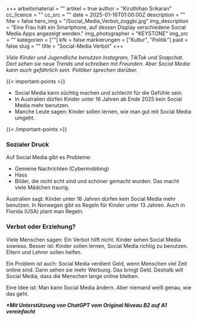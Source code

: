 +++
arbeitsmaterial = ""
artikel = true
author = "Kiruthihan Srikaran"
cc_licence = ""
cc_src = ""
date = 2025-01-16T01:00:00Z
description = ""
fdw = false
hero_img = "/Social_Media_Verbot_zoggbi.jpg"
img_description = "Eine Frau hält ein Smartphone, auf dessen Display verschiedene Social Media Apps angezeigt werden."
img_photographer = "KEYSTONE"
img_src = ""
kategorien = [""]
kfk = false
markierungen = ["Kultur", "Politik"]
paid = false
slug = ""
title = "Social-Media Verbot"
+++

_Viele Kinder und Jugendliche benutzen Instagram, TikTok und Snapchat. Dort sehen sie neue Trends und schreiben mit Freunden. Aber Social Media kann auch gefährlich sein. Politiker sprechen darüber._

{{< important-points >}}

<ul>

<li>Social Media kann süchtig machen und schlecht für die Gefühle sein.</li>

<li>In Australien dürfen Kinder unter 16 Jahren ab Ende 2025 kein Social Media mehr benutzen.</li>

<li>Manche Leute sagen: Kinder sollen lernen, wie man gut mit Social Media umgeht.</li>

</ul>

{{< /important-points >}}

### Sozialer Druck

Auf Social Media gibt es Probleme:
- Gemeine Nachrichten (Cybermobbing)
- Hass
- Bilder, die nicht echt sind und schöner gemacht wurden. Das macht viele Mädchen traurig.

Australien sagt: Kinder unter 16 Jahren dürfen kein Social Media mehr benutzen. In Norwegen gibt es Regeln für Kinder unter 13 Jahren. Auch in Florida (USA) plant man Regeln.
 
### Verbot oder Erziehung?

Viele Menschen sagen: Ein Verbot hilft nicht. Kinder sehen Social Media sowieso. Besser ist: Kinder sollen lernen, Social Media richtig zu benutzen. Eltern und Lehrer sollen helfen.

Ein Problem ist auch: Social Media verdient Geld, wenn Menschen viel Zeit online sind. Dann sehen sie mehr Werbung. Das bringt Geld. Deshalb will Social Media, dass die Menschen lange online bleiben.

Eine Idee ist: Man kann Social Media ändern. Aber niemand weiß genau, wie das geht.


**_\*Mit Unterstützung von ChatGPT vom Original Niveau B2 auf A1 vereinfacht_**
